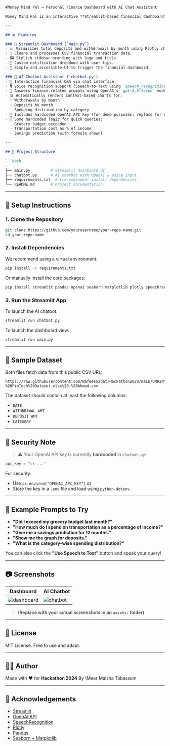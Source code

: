 ````markdown
#Money Mind Pal — Personal Finance Dashboard with AI Chat Assistant

Money Mind Pal is an interactive **Streamlit-based financial dashboard** enhanced with an **AI-powered chatbot assistant**. It helps users visualize their spending and saving habits, ask financial questions via text or voice, and receive intelligent, data-driven insights — all from their transaction history.

---

## 📊 Features

### 🔹 Streamlit Dashboard (`main.py`)
- 📈 Visualizes total deposits and withdrawals by month using Plotly charts.
- 🧮 Cleans and processes CSV financial transaction data.
- 🖼️ Stylish sidebar branding with logo and title.
- 🔔 Custom notification dropdown with user tips.
- 🧠 Simple and accessible UI to trigger the financial dashboard.

### 🔹 AI Chatbot Assistant (`chatbot.py`)
- 💬 Interactive financial Q&A via chat interface.
- 🎙️ Voice recognition support (Speech-to-Text using `speech_recognition`).
- 🤖 Answers finance-related prompts using OpenAI's `gpt-3.5-turbo` model.
- 📊 Automatically renders context-based charts for:
  - Withdrawals by month
  - Deposits by month
  - Spending distribution by category
- 🔐 Includes hardcoded OpenAI API key (for demo purposes; replace for security).
- 🧠 Some hardcoded logic for quick queries:
  - Grocery budget exceeded
  - Transportation cost as % of income
  - Savings prediction (with formula shown)

---

## 📁 Project Structure

```bash
.
├── main.py         # Streamlit dashboard UI
├── chatbot.py      # AI chatbot with OpenAI & voice input
├── requirements.txt  # (recommended) install dependencies
└── README.md       # Project documentation
````

---

## 🔧 Setup Instructions

### 1. Clone the Repository

```bash
git clone https://github.com/yourusername/your-repo-name.git
cd your-repo-name
```

### 2. Install Dependencies

We recommend using a virtual environment.

```bash
pip install -r requirements.txt
```

Or manually install the core packages:

```bash
pip install streamlit pandas openai seaborn matplotlib plotly speechrecognition
```

### 3. Run the Streamlit App

To launch the AI chatbot:

```bash
streamlit run chatbot.py
```

To launch the dashboard view:

```bash
streamlit run main.py
```

---

## 🧠 Sample Dataset

Both files fetch data from this public CSV URL:

```
https://raw.githubusercontent.com/NafeesSadat/Hackathon2024/main/UMH24%20-%20FinTech%20Dataset.xlsx%20-%20Ahmad.csv
```

The dataset should contain at least the following columns:

* `DATE`
* `WITHDRAWAL AMT`
* `DEPOSIT AMT`
* `CATEGORY`

---

## 🔐 Security Note

> ⚠️ Your OpenAI API key is currently **hardcoded** in `chatbot.py`:

```python
api_key = "sk-..."
```

For security:

* Use `os.environ["OPENAI_API_KEY"]` or
* Store the key in a `.env` file and load using `python-dotenv`.

---

## 🚀 Example Prompts to Try

* **"Did I exceed my grocery budget last month?"**
* **"How much do I spend on transportation as a percentage of income?"**
* **"Give me a savings prediction for 12 months."**
* **"Show me the graph for deposits."**
* **"What is the category-wise spending distribution?"**

You can also click the **"Use Speech to Text"** button and speak your query!

---

## 📷 Screenshots

| Dashboard                            | AI Chatbot                       |
| ------------------------------------ | -------------------------------- |
| ![dashboard](./assets/dashboard.png) | ![chatbot](./assets/chatbot.png) |

> **(Replace with your actual screenshots in an `assets/` folder)**

---

## 📌 License

MIT License. Free to use and adapt.

---

## 👨‍💻 Author

Made with ❤️ for **Hackathon 2024**
By \Meer Maisha Tabassum

---

## 🙏 Acknowledgements

* [Streamlit](https://streamlit.io/)
* [OpenAI API](https://platform.openai.com/)
* [SpeechRecognition](https://pypi.org/project/SpeechRecognition/)
* [Plotly](https://plotly.com/python/)
* [Pandas](https://pandas.pydata.org/)
* [Seaborn + Matplotlib](https://seaborn.pydata.org/)

```
